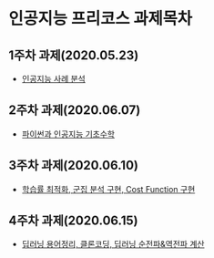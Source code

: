 # 인공지능 프리코스 과제목차

## 1주차 과제(2020.05.23)
* [인공지능 사례 분석](https://github.com/hah-ak/AIschool/blob/master/1%EC%A3%BC%EC%B0%A8%EA%B3%BC%EC%A0%9C.ipynb)
## 2주차 과제(2020.06.07)
* [파이썬과 인공지능 기초수학](https://github.com/hah-ak/AIschool/blob/master/2%EC%A3%BC%EC%B0%A8%EA%B3%BC%EC%A0%9C.ipynb)
## 3주차 과제(2020.06.10)
* [학습률 최적화, 군집 분석 구현, Cost Function 구현](https://github.com/hah-ak/AIschool/blob/master/3%EC%A3%BC%EC%B0%A8_%EA%B3%BC%EC%A0%9C.ipynb)
## 4주차 과제(2020.06.15)
* [딥러닝 용어정리, 클론코딩, 딥러닝 순전파&역전파 계산](https://github.com/hah-ak/AIschool/blob/master/4%EC%A3%BC%EC%B0%A8_%EA%B3%BC%EC%A0%9C.ipynb)
